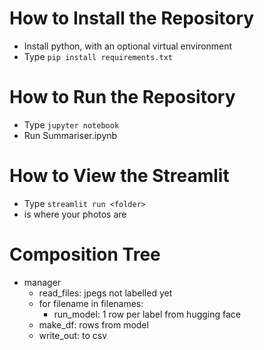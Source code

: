 # How to Install the Repository
- Install python, with an optional virtual environment
- Type `pip install requirements.txt`

# How to Run the Repository
- Type `jupyter notebook`
- Run Summariser.ipynb

# How to View the Streamlit
- Type `streamlit run <folder>`
- <folder> is where your photos are

# Composition Tree
- manager
    - read_files: jpegs not labelled yet
    - for filename in filenames:
        - run_model: 1 row per label from hugging face
    - make_df: rows from model
    - write_out: to csv
